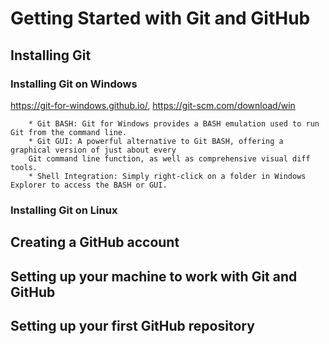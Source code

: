 # Getting Started with Git and GitHub


## Installing Git

### Installing Git on Windows

https://git-for-windows.github.io/, https://git-scm.com/download/win

        * Git BASH: Git for Windows provides a BASH emulation used to run Git from the command line.
        * Git GUI: A powerful alternative to Git BASH, offering a graphical version of just about every
        Git command line function, as well as comprehensive visual diff tools.
        * Shell Integration: Simply right-click on a folder in Windows Explorer to access the BASH or GUI.

### Installing Git on Linux


## Creating a GitHub account


## Setting up your machine to work with Git and GitHub


## Setting up your first GitHub repository

